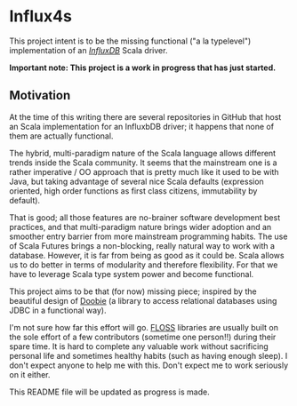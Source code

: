 # Influx4s
This project intent is to be the missing functional ("a la typelevel") implementation of an [*InfluxDB*](https://docs.influxdata.com/influxdb/v1.5/introduction/) Scala driver.

**Important note: This project is a work in progress that has just started.**

## Motivation
At the time of this writing there are several repositories in GitHub that host an Scala implementation for an InfluxbDB driver; it happens that none of them are actually functional.

The hybrid, multi-paradigm nature of the Scala language allows different trends inside the Scala community. It seems that the mainstream one is a rather imperative / OO approach that is pretty much like it used to be with Java, but taking advantage of several nice Scala defaults (expression oriented, high order functions as first class citizens, immutability by default).

That is good; all those features are no-brainer software development best practices, and that multi-paradigm nature brings wider adoption and an smoother entry barrier from more mainstream programming habits. The use of Scala Futures brings a non-blocking, really natural way to work with a database. However, it is far from being as good as it could be. Scala allows us to do better in terms of modularity and therefore flexibility. For that we have to leverage Scala type system power and become functional.

This project aims to be that (for now) missing piece; inspired by the beautiful design of [Doobie](https://github.com/tpolecat/doobie) (a library to access relational databases using JDBC in a functional way).

I'm not sure how far this effort will go. [FLOSS](https://en.wikipedia.org/wiki/Free_and_open-source_software) libraries are usually built on the sole effort of a few contributors (sometime one person!!) during their spare time. It is hard to complete any valuable work without sacrificing personal life and sometimes healthy habits (such as having enough sleep). I don't expect anyone to help me with this. Don't expect me to work seriously on it either.

This README file will be updated as progress is made.
